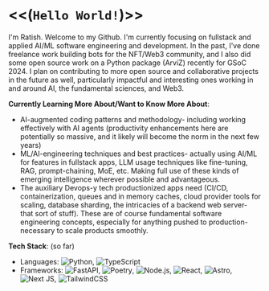 # <<(`Hello World!`)>>

I'm Ratish. Welcome to my Github. I'm currently focusing on fullstack and applied AI/ML software engineering and development. In the past, I've done freelance work building bots for the NFT/Web3 community, and I also did some open source work on a Python package (ArviZ) recently for GSoC 2024. I plan on contributing to more open source and collaborative projects in the future as well, particularly impactful and interesting ones working in and around AI, the fundamental sciences, and Web3. 

**Currently Learning More About/Want to Know More About**: 
- AI-augmented coding patterns and methodology- including working effectively with AI agents (productivity enhancements here are potentially so massive, and it likely will become the norm in the next few years)
- ML/AI-engineering techniques and best practices- actually using AI/ML for features in fullstack apps, LLM usage techniques like fine-tuning, RAG, prompt-chaining, MoE, etc. Making full use of these kinds of emerging intelligence wherever possible and advantageous. 
- The auxiliary Devops-y tech productionized apps need (CI/CD, containerization, queues and in memory caches, cloud provider tools for scaling, database sharding, the intricacies of a backend web server- that sort of stuff). These are of course fundamental software engineering concepts, especially for anything pushed to production- necessary to scale products smoothly. 

**Tech Stack**: (so far)
- Languages: ![Python](https://img.shields.io/badge/-Python-3776AB?style=flat&logo=python&logoColor=white), ![TypeScript](https://img.shields.io/badge/-TypeScript-F7DF1E?style=flat&logo=typescript&logoColor=black)
- Frameworks: ![FastAPI](https://img.shields.io/badge/FastAPI-005571?style=flat&logo=fastapi), ![Poetry](https://img.shields.io/badge/Poetry-%233B82F6.svg?style=flate&logo=poetry&logoColor=0B3D8D), ![Node.js](https://img.shields.io/badge/-Node.js-339933?style=flat&logo=node.js&logoColor=white), ![React](https://img.shields.io/badge/-React-61DAFB?style=flat&logo=react&logoColor=black), ![Astro](https://img.shields.io/badge/astro-%232C2052.svg?style=flate&logo=astro&logoColor=white), ![Next JS](https://img.shields.io/badge/Next-black?style=flat&logo=next.js&logoColor=white), ![TailwindCSS](https://img.shields.io/badge/tailwindcss-%2338B2AC.svg?style=flat&logo=tailwind-css&logoColor=white)

<!--
**Reach Me**:
- LinkedIn: [yourname](https://linkedin.com/in/yourname)
- Portfolio: [yourportfolio.com](https://yourportfolio.com)
-->

<!--
**imperorrp/imperorrp** is a ✨ _special_ ✨ repository because its `README.md` (this file) appears on your GitHub profile.

Here are some ideas to get you started:

- 🔭 I’m currently working on ...
- 🌱 I’m currently learning ...
- 👯 I’m looking to collaborate on ...
- 🤔 I’m looking for help with ...
- 💬 Ask me about ...
- 📫 How to reach me: ...
- 😄 Pronouns: ...
- ⚡ Fun fact: ...
-->
